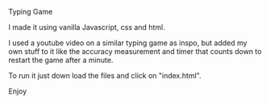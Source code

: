 Typing Game

I made it using vanilla Javascript, css and html.

I used a youtube video on a similar typing game as inspo, but added my own stuff to it like the accuracy measurement
and timer that counts down to restart the game after a minute.

To run it just down load the files and click on "index.html".

Enjoy
